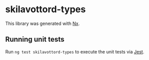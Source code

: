 <!-- gitbook-ignore -->

# skilavottord-types

This library was generated with [Nx](https://nx.dev).

## Running unit tests

Run `ng test skilavottord-types` to execute the unit tests via [Jest](https://jestjs.io).
